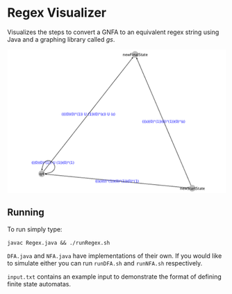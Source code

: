 # Regex Visualizer
Visualizes the steps to convert a GNFA to an equivalent regex string using Java and a graphing library called *gs*.

![alt text](example.png)


## Running
To run simply type:

```
javac Regex.java && ./runRegex.sh
```

`DFA.java` and `NFA.java` have implementations of their own. If you would like to simulate either you can run `runDFA.sh` and `runNFA.sh` respectively.

`input.txt` contains an example input to demonstrate the format of defining finite state automatas.
